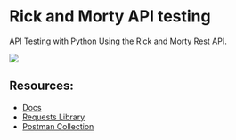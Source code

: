 # Rick and Morty API testing

API Testing with Python Using the Rick and Morty Rest API.

<img src="https://media3.giphy.com/media/v1.Y2lkPTc5MGI3NjExMHkyYmlva3prOXRieTd2Ym05NGZwYzN6d3dmZWxmcW5hMTVoOTN0dyZlcD12MV9pbnRlcm5hbF9naWZfYnlfaWQmY3Q9Zw/NLOuEditveb9ZfeP2O/giphy.gif">

## Resources:
- [Docs](https://rickandmortyapi.com/documentation/#introduction)
- [Requests Library](https://requests.readthedocs.io/en/latest/user/quickstart/#make-a-request)
- [Postman Collection](https://www.postman.com/joyce-jetson/joycejetson/documentation/hkyhp5u/rick-and-morty-api)